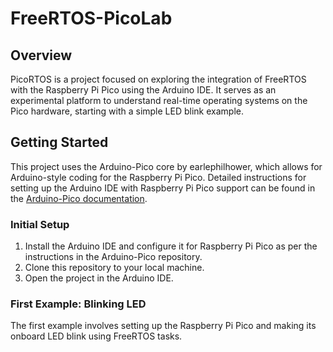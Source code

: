 # FreeRTOS-PicoLab

## Overview
PicoRTOS is a project focused on exploring the integration of FreeRTOS with the Raspberry Pi Pico using the Arduino IDE. It serves as an experimental platform to understand real-time operating systems on the Pico hardware, starting with a simple LED blink example.

## Getting Started
This project uses the Arduino-Pico core by earlephilhower, which allows for Arduino-style coding for the Raspberry Pi Pico. Detailed instructions for setting up the Arduino IDE with Raspberry Pi Pico support can be found in the [Arduino-Pico documentation](https://github.com/earlephilhower/arduino-pico).

### Initial Setup
1. Install the Arduino IDE and configure it for Raspberry Pi Pico as per the instructions in the Arduino-Pico repository.
2. Clone this repository to your local machine.
3. Open the project in the Arduino IDE.

### First Example: Blinking LED
The first example involves setting up the Raspberry Pi Pico and making its onboard LED blink using FreeRTOS tasks.
